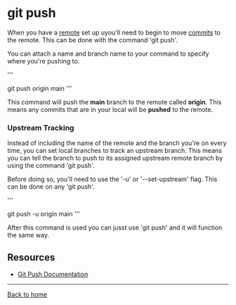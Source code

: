 # git push

When you have a [remote](./REMOTE.md) set up uyou'll need to begin to move [commits](./COMMIT.md) to the remote.
This can be done with the command 'git push'.

You can attach a name and branch name to your command to specify where you're pushing to.

'''

git push origin main
'''

This command will push the **main** branch to the remote called **origin**.
This means any commits that are in your local will be **pushed** to the remote.

### Upstream Tracking

Instead of including the name of the remote and the branch you're on every time, you can set local branches to track an upstream branch.
This means you can tell the branch to push to its assigned upstream remote branch by using the command 'git push'.

Before doing so, you'll need to use the '-u' or '--set-upstream' flag. This can be done on any 'git push'.

'''

git push -u origin main
'''

After this command is used you can jusst use 'git push' and it will function the same way.

## Resources

- [Git Push Documentation](https://git-scm.com/docs/git-push)

---

[Back to home](../README.md)
